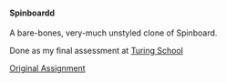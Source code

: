 #### Spinboardd

A bare-bones, very-much unstyled clone of Spinboard.

Done as my final assessment at [Turing School](http://turing.io)

[Original Assignment](https://gist.github.com/stevekinney/7423bf8d4a4a8622b386)
